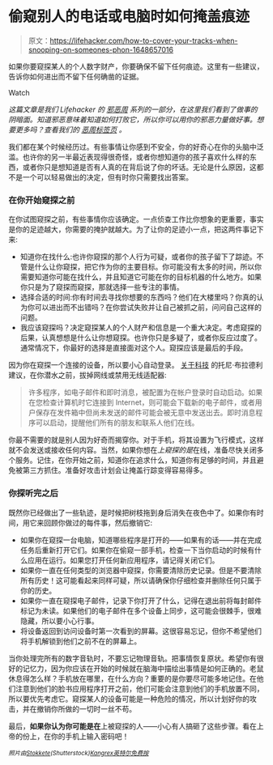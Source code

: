 # 偷窥别人的电话或电脑时如何掩盖痕迹

> 原文：<https://lifehacker.com/how-to-cover-your-tracks-when-snooping-on-someones-phon-1648657016>

如果你要窥探某人的个人数字财产，你要确保不留下任何痕迹。这里有一些建议，告诉你如何进出而不留下任何确凿的证据。

Watch

*这篇文章是我们 Lifehacker 的* [*邪恶周*](https://lifehacker.com/welcome-to-lifehackers-fifth-annual-evil-week-1647621043) *系列的一部分，在这里我们看到了做事的阴暗面。知道邪恶意味着知道如何打败它，所以你可以用你的邪恶力量做好事。想要更多吗？查看我们的* [*恶周标签页*](http://lifehacker.com/tag/evilweek) *。*

我们都在某个时候经历过。有些事情让你感到不安全，你的好奇心在你的头脑中泛滥。也许你的另一半最近表现得很奇怪，或者你想知道你的孩子喜欢什么样的东西，或者你只是想知道是否有人真的在背后说了你的坏话。无论是什么原因，这都不是一个可以轻易做出的决定，但有时你只需要找出答案。

### 在你开始窥探之前

在你试图窥探之前，有些事情你应该确定。一点侦查工作比你想象的更重要，事实是你的足迹越大，你需要的掩护就越大。为了让你的足迹小一点，把这两件事记下来:

*   知道你在找什么:也许你窥探的那个人行为可疑，或者你的孩子留下了踪迹。不管是什么让你窥探，把它作为你的主要目标。你可能没有太多的时间，所以你需要知道你可能在找什么，并且知道它可能在你的目标机器的什么地方。如果你只是为了窥探而窥探，那就选择一些专注的事情。
*   选择合适的时间:你有时间去寻找你想要的东西吗？他们在大楼里吗？你真的认为你可以进出而不出错吗？在你尝试失败并让自己被抓之前，问问自己这样的问题。
*   我应该窥探吗？决定窥探某人的个人财产和信息是一个重大决定。考虑窥探的后果，认真想想是什么让你想窥探。也许你只是多疑了，或者你反应过度了。通常情况下，你最好的选择是直接面对这个人。窥探应该是最后的手段。

因为你在窥探一个连接的设备，所以要小心自动登录。 [关于科技](http://netsecurity.about.com/od/advancedsecurity/qt/cover_tracks.htm) 的托尼·布拉德利建议，在你潜水之前，拔掉网线或禁用无线适配器:

> 许多程序，如电子邮件和即时消息，被配置为在帐户登录时自动启动。如果在您检查计算机时它连接到 Internet，则可能会下载新的电子邮件，或者用户保存在发件箱中但尚未发送的邮件可能会被无意中发送出去。即时消息程序可以启动，提醒他们所有的朋友和联系人他们在线。

你最不需要的就是别人因为好奇而揭穿你。对于手机，将其设置为飞行模式，这样就不会发送或接收任何内容。当然，如果你想在*上窥探的是*在线，准备尽快关闭多个服务。记住，在你开始之前，知道你在追求什么，知道你有足够的时间，并且避免被第三方抓住。准备好攻击计划会让掩盖行踪变得容易得多。

### 你探听完之后

既然你已经做出了一些轨迹，是时候把树枝拖到身后消失在夜色中了。如果你有时间，用它来回顾你做过的每件事，然后撤销它:

*   如果你在窥探一台电脑，知道哪些程序是打开的——如果有的话——并在完成任务后重新打开它们。如果你在偷窥一部手机，检查一下当你启动的时候有什么应用在运行。如果您打开任何新应用程序，请记得关闭它们。
*   如果你一直在任何类型的浏览器中窥探，你需要清除历史记录。但是不要清除所有历史！这可能看起来同样可疑，所以请确保你仔细检查并删除任何只属于你的历史。
*   如果你一直在窥探电子邮件，记录下你打开了什么，记得在退出前将每封邮件标记为未读。如果他们的电子邮件在多个设备上同步，这可能会很棘手，很难隐藏，所以要小心行事。
*   将设备返回到访问设备时第一次看到的屏幕。这很容易忘记，但你不希望他们将手机解锁到他们之前不在的屏幕上。

当你处理完所有的数字音轨时，不要忘记物理音轨。把事情恢复原状。希望你有很好的记忆力，因为你应该在开始的时候就在脑海中描绘出事情是如何正确的。老鼠休息得怎么样？手机放在哪里，在什么方向？重要的是你要尽可能多地记住。在他们注意到他们的脸书应用程序打开之前，他们可能会注意到他们的手机放置不同，所以要优先考虑它。窥探某人的设备可能是一种危险的情况，所以计划好你的攻击，并在撤销你所做的一切时一丝不苟。

最后，**如果你认为你可能是在**上被窥探的人——小心有人搞砸了这些步骤。看在上帝的份上，在你的手机上输入密码吧！

<small>*照片由*</small>[<small>*Stokkete*</small>](http://www.shutterstock.com/pic-127259420/stock-photo-computer-hacker-male-thief-stealing-data-from-computer.html?src=csl_recent_image-3)<small>*(Shutterstock)*</small>[<small>*Kangrex*</small>](https://www.flickr.com/photos/kangrex/3012574701)<small></small>*[<small>*英特尔免费按*</small>](https://www.flickr.com/photos/intelfreepress/9722395609)<small></small>*